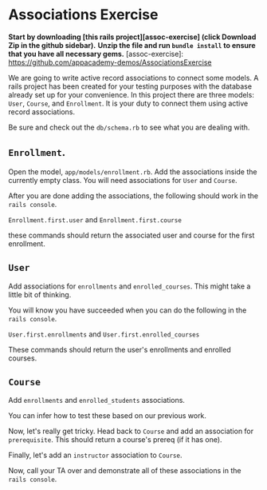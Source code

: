 # Associations Exercise

**Start by downloading [this rails project][assoc-exercise] (click Download Zip in the github sidebar).**
**Unzip the file and run `bundle install` to ensure that you have
all necessary gems.**
[assoc-exercise]: https://github.com/appacademy-demos/AssociationsExercise

We are going to write active record associations to connect some models. 
A rails project has been created for your testing purposes with the database
already set up for your convenience. In this project there are three models:
`User`, `Course`, and `Enrollment`. It is your duty to connect them using
active record associations. 

Be sure and check out the `db/schema.rb` to see what you are dealing with.

## `Enrollment`.

Open the model, `app/models/enrollment.rb`. Add the associations inside the
currently empty class. You will need associations for `User` and `Course`.

After you are done adding the associations, the following should work in 
the `rails console`.

`Enrollment.first.user`
and
`Enrollment.first.course`

these commands should return the associated user and course for the first
enrollment.

## `User` 

Add associations for `enrollments` and 
`enrolled_courses`. This might take a little bit of thinking.

You will know you have succeeded when you can do the following in the 
`rails console`. 

`User.first.enrollments` and
`User.first.enrolled_courses`

These commands should return the user's enrollments and enrolled courses.


## `Course`

Add `enrollments` and `enrolled_students`
associations.

You can infer how to test these based on our previous work.

Now, let's really get tricky. Head back to `Course` and add an association
for `prerequisite`. This should return a course's prereq (if it has one). 

Finally, let's add an `instructor` association to `Course`. 

Now, call your TA over and demonstrate all of these associations in the 
`rails console`.
